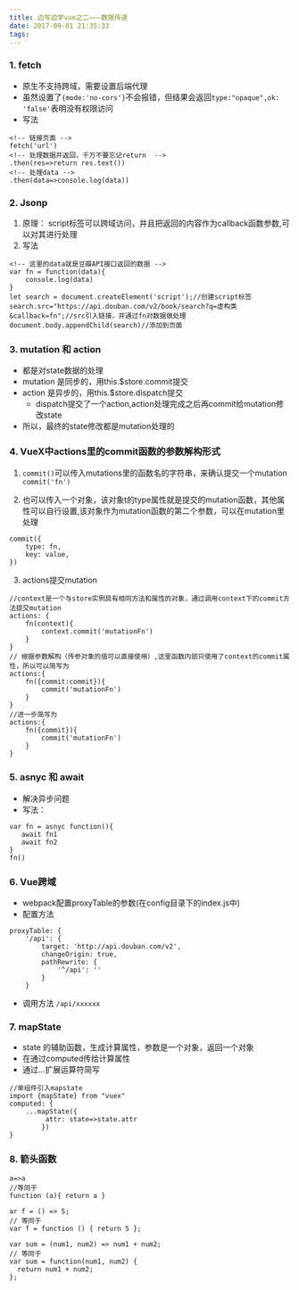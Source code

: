 ```yaml
---
title: 边写边学vue之二———数据传递
date: 2017-09-01 21:35:33
tags:
---
```


### 1. fetch

- 原生不支持跨域，需要设置后端代理
- 虽然设置了`{mode:'no-cors'}`不会报错，但结果会返回`type:"opaque",ok: 'false'`表明没有权限访问
- 写法
```
<!-- 链接页面 -->
fetch('url')
<!-- 处理数据并返回，千万不要忘记return  -->
.then(res=>return res.text())
<!-- 处理data -->
.then(data=>console.log(data))
```

### 2. Jsonp

1. 原理： script标签可以跨域访问，并且把返回的内容作为callback函数参数,可以对其进行处理
2. 写法
```
<!-- 这里的data就是豆瓣API接口返回的数据 -->
var fn = function(data){
    console.log(data)
}
let search = document.createElement('script');//创建script标签
search.src="https://api.douban.com/v2/book/search?q=虚构类&callback=fn";//src引入链接，并通过fn对数据做处理
document.body.appendChild(search)//添加到页面
```

### 3. mutation 和 action
- 都是对state数据的处理
- mutation 是同步的，用this.$store.commit提交
- action 是异步的，用this.$store.dispatch提交
  - dispatch提交了一个action,action处理完成之后再commit给mutation修改state
- 所以，最终的state修改都是mutation处理的

### 4. VueX中actions里的commit函数的参数解构形式

1. `commit()`可以传入mutations里的函数名的字符串，来确认提交一个mutation
`commit('fn')`

2. 也可以传入一个对象，该对象t的type属性就是提交的mutation函数，其他属性可以自行设置,该对象作为mutation函数的第二个参数，可以在mutation里处理
```
commit({  
    type: fn,  
    key: value,  
})
```

3. actions提交mutation
```
//context是一个与store实例具有相同方法和属性的对象，通过调用context下的commit方法提交mutation
actions: {
    fn(context){
        context.commit('mutationFn')
    }
}
// 根据参数解构（传参对象的值可以直接使用）,这里函数内部只使用了context的commit属性，所以可以简写为
actions:{
    fn({commit:commit}){
        commit('mutationFn')
    }
}
//进一步简写为
actions:{
    fn({commit}){
        commit('mutationFn')
    }
}
```

### 5. asnyc 和 await

- 解决异步问题
- 写法：
```
var fn = asnyc function(){
   await fn1
   await fn2
}
fn()
```

### 6. Vue跨域

- webpack配置proxyTable的参数(在config目录下的index.js中)
- 配置方法
```
proxyTable: {
    '/api': {
        target: 'http://api.douban.com/v2',
        changeOrigin: true,
        pathRewrite: {
            '^/api': ''
        }
    }
```
- 调用方法
    `/api/xxxxxx`

### 7. mapState

- state 的辅助函数，生成计算属性，参数是一个对象，返回一个对象
- 在通过computed传给计算属性
- 通过…扩展运算符简写
```
//单组件引入mapstate
import {mapState} from "vuex"
computed: {
    ...mapState({
         attr: state=>state.attr 
        })
}
```

### 8. 箭头函数

```
a=>a
//等同于
function (a){ return a }

ar f = () => 5;
// 等同于
var f = function () { return 5 };

var sum = (num1, num2) => num1 + num2;
// 等同于
var sum = function(num1, num2) {
  return num1 + num2;
};
```